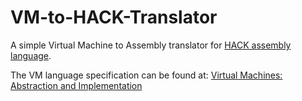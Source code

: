 # VM-to-HACK-Translator
A simple Virtual Machine to Assembly translator for [HACK assembly language](https://github.com/aalhour/Assembler.hack/blob/master/README.md#intro-to-hack-assembly).

The VM language specification can be found at: [Virtual Machines: Abstraction and Implementation](https://drive.google.com/file/d/1FA9Szle7M3SXdvi2ZOvvrQoOMrFNeMNd/view)
